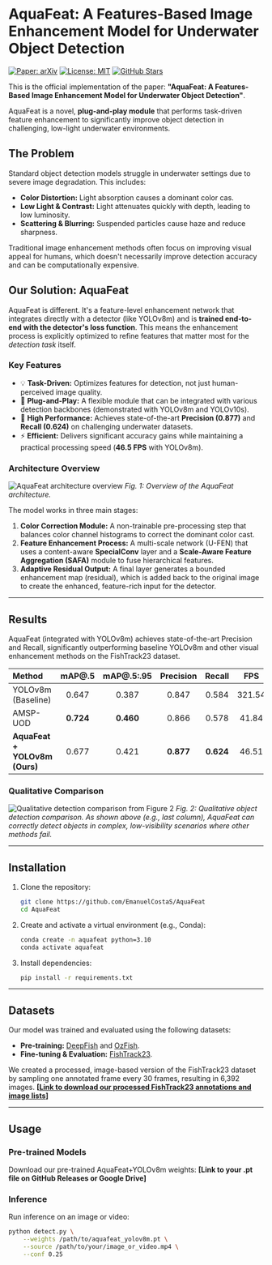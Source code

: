 # AquaFeat: A Features-Based Image Enhancement Model for Underwater Object Detection

[![Paper: arXiv](https://img.shields.io/badge/paper-arXiv-b31b1b.svg)](https://arxiv.org/abs/YOUR_PAPER_LINK_HERE)
[![License: MIT](https://img.shields.io/badge/License-MIT-yellow.svg)](https://opensource.org/licenses/MIT)
[![GitHub Stars](https://img.shields.io/github/stars/YOUR_USERNAME/YOUR_REPO?style=social)](https://github.com/EmanuelCostaS/AquaFeat)

This is the official implementation of the paper: **"AquaFeat: A Features-Based Image Enhancement Model for Underwater Object Detection"**.

AquaFeat is a novel, **plug-and-play module** that performs task-driven feature enhancement to significantly improve object detection in challenging, low-light underwater environments.

## The Problem

Standard object detection models struggle in underwater settings due to severe image degradation. This includes:
* **Color Distortion:** Light absorption causes a dominant color cas.
* **Low Light & Contrast:** Light attenuates quickly with depth, leading to low luminosity.
* **Scattering & Blurring:** Suspended particles cause haze and reduce sharpness.

Traditional image enhancement methods often focus on improving visual appeal for humans, which doesn't necessarily improve detection accuracy and can be computationally expensive.

## Our Solution: AquaFeat

AquaFeat is different. It's a feature-level enhancement network that integrates directly with a detector (like YOLOv8m) and is **trained end-to-end with the detector's loss function**. This means the enhancement process is explicitly optimized to refine features that matter most for the *detection task* itself.

### Key Features
* 💡 **Task-Driven:** Optimizes features for detection, not just human-perceived image quality.
* 🔌 **Plug-and-Play:** A flexible module that can be integrated with various detection backbones (demonstrated with YOLOv8m and YOLOv10s).
* 🚀 **High Performance:** Achieves state-of-the-art **Precision (0.877)** and **Recall (0.624)** on challenging underwater datasets.
* ⚡ **Efficient:** Delivers significant accuracy gains while maintaining a practical processing speed (**46.5 FPS** with YOLOv8m).

### Architecture Overview

![AquaFeat architecture overview](AquaFeat\Figures\Architecture.png)
*Fig. 1: Overview of the AquaFeat architecture.*

The model works in three main stages:
1.  **Color Correction Module:** A non-trainable pre-processing step that balances color channel histograms to correct the dominant color cast.
2.  **Feature Enhancement Process:** A multi-scale network (U-FEN) that uses a content-aware **SpecialConv** layer and a **Scale-Aware Feature Aggregation (SAFA)** module to fuse hierarchical features.
3.  **Adaptive Residual Output:** A final layer generates a bounded enhancement map (residual), which is added back to the original image to create the enhanced, feature-rich input for the detector.

---

## Results

AquaFeat (integrated with YOLOv8m) achieves state-of-the-art Precision and Recall, significantly outperforming baseline YOLOv8m and other visual enhancement methods on the FishTrack23 dataset.

| Method | mAP@.5 | mAP@.5:.95 | **Precision** | **Recall** | FPS |
| :--- | :---: | :---: | :---: | :---: | :---: |
| YOLOv8m (Baseline) | 0.647 | 0.387 | 0.847 | 0.584 | 321.54 |
| AMSP-UOD | **0.724** | **0.460** | 0.866 | 0.578 | 41.84 |
| **AquaFeat + YOLOv8m (Ours)** | 0.677 | 0.421 | **0.877** | **0.624** | 46.51 |

### Qualitative Comparison

![Qualitative detection comparison from Figure 2](AquaFeat\Figures\Comparison.png)
*Fig. 2: Qualitative object detection comparison. As shown above (e.g., last column), AquaFeat can correctly detect objects in complex, low-visibility scenarios where other methods fail.*

---

## Installation

1.  Clone the repository:
    ```bash
    git clone https://github.com/EmanuelCostaS/AquaFeat
    cd AquaFeat
    ```
2.  Create and activate a virtual environment (e.g., Conda):
    ```bash
    conda create -n aquafeat python=3.10
    conda activate aquafeat
    ```
3.  Install dependencies:
    ```bash
    pip install -r requirements.txt
    ```

---

## Datasets

Our model was trained and evaluated using the following datasets:
* **Pre-training:** [DeepFish](https://github.com/fint-dataset/deepfish) and [OzFish](https://github.com/open-AIMS/ozfish).
* **Fine-tuning & Evaluation:** [FishTrack23](https://www.lirmm.fr/fishtrack/).

We created a processed, image-based version of the FishTrack23 dataset by sampling one annotated frame every 30 frames, resulting in 6,392 images.
**[[Link to download our processed FishTrack23 annotations and image lists](https://huggingface.co/datasets/TatiSchein/AquaFeat/tree/main)]**

---

## Usage

### Pre-trained Models

Download our pre-trained AquaFeat+YOLOv8m weights:
**[Link to your .pt file on GitHub Releases or Google Drive]**

### Inference

Run inference on an image or video:
```bash
python detect.py \
    --weights /path/to/aquafeat_yolov8m.pt \
    --source /path/to/your/image_or_video.mp4 \
    --conf 0.25
